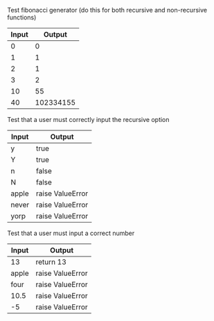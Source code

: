 Test fibonacci generator (do this for both recursive and non-recursive functions)

| Input | Output           |
|-------|------------------|
| 0     | 0                |
| 1     | 1                |
| 2     | 1                |
| 3     | 2                |
| 10    | 55               |
| 40    | 102334155        |

Test that a user must correctly input the recursive option 

| Input | Output                     |
|-------|----------------------------|
| y     | true                       |
| Y     | true                       |
| n     | false                      |
| N     | false                      |
| apple | raise ValueError |
| never | raise ValueError |
| yorp  | raise ValueError |

Test that a user must input a correct number

| Input | Output                 |
|-------|------------------------|
| 13    | return 13              |
| apple | raise ValueError |
| four  | raise ValueError |
| 10.5  | raise ValueError |
| -5    | raise ValueError |
